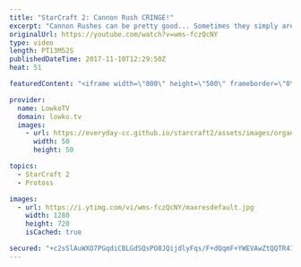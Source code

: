 ```yaml
---
title: "StarCraft 2: Cannon Rush CRINGE!"
excerpt: "Cannon Rushes can be pretty good... Sometimes they simply aren't. Subscribe for more videos: http://lowko.tv/youtube The Crescent Moon rush: https://goo.gl/aqaGPu  A funny match of Silver League Protoss versus Protoss. Rather than transitioning towards other units, one of the players has got his mind"
originalUrl: https://youtube.com/watch?v=wms-fczQcNY
type: video
length: PT13M52S
publishedDateTime: 2017-11-10T12:29:50Z
heat: 51

featuredContent: "<iframe width=\"800\" height=\"500\" frameborder=\"0\" src=\"https://www.youtube.com/embed/wms-fczQcNY\" allow=\"accelerometer; autoplay; encrypted-media; gyroscope; picture-in-picture\" allowfullscreen></iframe>"

provider:
  name: LowkoTV
  domain: lowko.tv
  images:
    - url: https://everyday-cc.github.io/starcraft2/assets/images/organizations/lowko.tv-50x50.jpg
      width: 50
      height: 50

topics:
  - StarCraft 2
  - Protoss

images:
  - url: https://i.ytimg.com/vi/wms-fczQcNY/maxresdefault.jpg
    width: 1280
    height: 720
    isCached: true

secured: "+c2sSlAuWXO7PGqdiCBLGdSQsPO8JQijdlyFqs/F+dQqmF+YWEVAwZtQQTR4I43jrSZa/VGYdL3PRYicI0dBr6DSHKdSOon+nAZ6ZcpfS8IzxJaB6bnI59bjt43PAjDakiQ4e9he4TJ1J6v4waH3ZM5OOvc7t28pLSTDyElbLj8l1VKe87VLzKKPCrzqVyof7zVb6V4ulrM6lG/Zbjp6SF9HF+4imo3Vq0ih/ncUqic4sJrmaZkkkmZufeLR1+o7g614gPGjUgjDHE0dnyjKgSwtQ/r0xgKkzJ0kJqZpgGfDAteAw31cOJ9J78dVFlVEauERY8rOdEDW3zSHP2ObUSlaGRSzow1u8882i5sSEk7qo3lkNmjRKazDABkkIZRj20iRI/wTj1/YjE9wnQ1tEeXmaoE4KQQ+UOlyyiMj9y1VQKjJiZkYdzoj+GUZjmKC;gT2yPA7ZQkaSn/XSQ0/fJA=="
---
```



